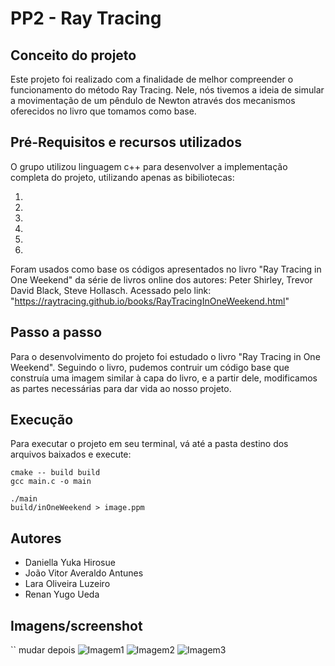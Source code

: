 # PP2 - Ray Tracing
## Conceito do projeto
Este projeto foi realizado com a finalidade de melhor compreender o funcionamento do método Ray Tracing. Nele, nós tivemos a ideia de simular a movimentação de um pêndulo de Newton através dos mecanismos oferecidos no livro que tomamos como base.
## Pré-Requisitos e recursos utilizados
O grupo utilizou linguagem c++ para desenvolver a implementação completa do projeto, utilizando apenas as bibiliotecas:
1. <cmath>
2. <cstdlib>
3. <iostream>
4. <limits>
5. <memory>
6. <vector>
Foram usados como base os códigos apresentados no livro "Ray Tracing in One Weekend" da série de livros online dos autores: Peter Shirley, Trevor David Black, Steve Hollasch. Acessado pelo link: "https://raytracing.github.io/books/RayTracingInOneWeekend.html"
## Passo a passo
Para o desenvolvimento do projeto foi estudado o livro "Ray Tracing in One Weekend". Seguindo o livro, pudemos contruir um código base que construía uma imagem similar à capa do livro, e a partir dele, modificamos as partes necessárias para dar vida ao nosso projeto.
## Execução
Para executar o projeto em seu terminal, vá até a pasta destino dos arquivos baixados e execute:
```
cmake -- build build
gcc main.c -o main
```
```
./main
build/inOneWeekend > image.ppm
```
## Autores
* Daniella Yuka Hirosue
* João Vitor Averaldo Antunes
* Lara Oliveira Luzeiro
* Renan Yugo Ueda

## Imagens/screenshot

`` mudar depois
![Imagem1](screenshots/imagem1.png)
![Imagem2](screenshots/imagem2.png)
![Imagem3](screenshots/imagem3.png)
